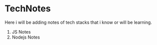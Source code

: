 # TechNotes
Here i will be adding notes of tech stacks that i know or will be learning.


1. JS Notes
2. Nodejs Notes

